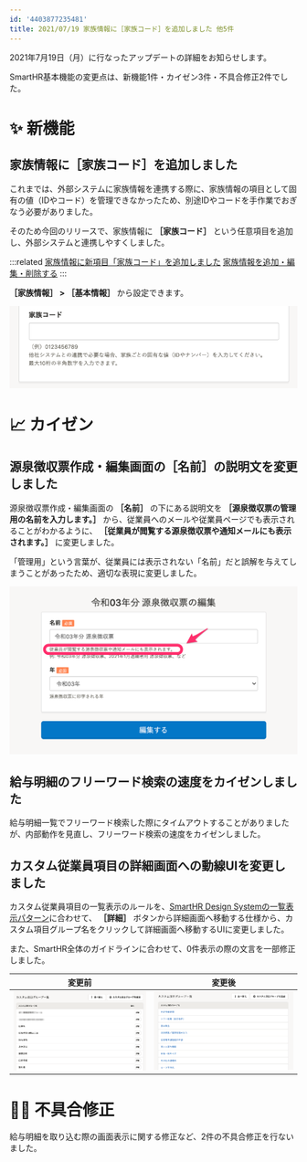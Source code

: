 ```yaml
---
id: '4403877235481'
title: 2021/07/19 家族情報に［家族コード］を追加しました 他5件
---
```

2021年7月19日（月）に行なったアップデートの詳細をお知らせします。

SmartHR基本機能の変更点は、新機能1件・カイゼン3件・不具合修正2件でした。

# ✨ 新機能

## 家族情報に［家族コード］を追加しました

これまでは、外部システムに家族情報を連携する際に、家族情報の項目として固有の値（IDやコード）を管理できなかったため、別途IDやコードを手作業でおぎなう必要がありました。

そのため今回のリリースで、家族情報に **［家族コード］** という任意項目を追加し、外部システムと連携しやすくしました。

:::related
[家族情報に新項目「家族コード」を追加しました](https://smarthr.jp/update/25751)
[家族情報を追加・編集・削除する](https://knowledge.smarthr.jp/hc/ja/articles/360035423833)
:::

 **［家族情報］ > ［基本情報］** から設定できます。

![](./Slice_1.png)

# 📈 カイゼン

## 源泉徴収票作成・編集画面の［名前］の説明文を変更しました

源泉徴収票作成・編集画面の **［名前］** の下にある説明文を **［源泉徴収票の管理用の名前を入力します。］** から、従業員へのメールや従業員ページでも表示されることがわかるように、 **［従業員が閲覧する源泉徴収票や通知メールにも表示されます。］** に変更しました。

「管理用」という言葉が、従業員には表示されない「名前」だと誤解を与えてしまうことがあったため、適切な表現に変更しました。

![](./__________2021-07-20_11_31_32.png)

## 給与明細のフリーワード検索の速度をカイゼンしました

給与明細一覧でフリーワード検索した際にタイムアウトすることがありましたが、内部動作を見直し、フリーワード検索の速度をカイゼンしました。

## カスタム従業員項目の詳細画面への動線UIを変更しました

カスタム従業員項目の一覧表示のルールを、[SmartHR Design Systemの一覧表示パターン](https://smarthr.design/products/design-guide/smarthr-table)に合わせて、 **［詳細］** ボタンから詳細画面へ移動する仕様から、カスタム項目グループ名をクリックして詳細画面へ移動するUIに変更しました。

また、SmartHR全体のガイドラインに合わせて、0件表示の際の文言を一部修正しました。

| 変更前 | 変更後 |
| --- | --- |
| ![](./114135670-8c8feb00-9944-11eb-8c87-fd3db5451c5a-2.png) | ![](./2021-07-20_11_46_20.png) |

# 👨‍⚕️ 不具合修正

給与明細を取り込む際の画面表示に関する修正など、2件の不具合修正を行ないました。
